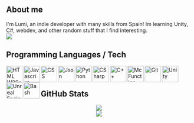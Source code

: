 ## About me
I'm Lumi, an indie developer with many skills from Spain! Im learning Unity, C#, webdev, and other random stuff that I find interesting.<br>
<img src="https://komarev.com/ghpvc/?username=xUnderGame">

## Programming Languages / Tech
<a href="https://www.w3.org/html">
	<img align=left alt="HTML W3Schools" width="44px" src="https://github.com/xUnderGame/xUnderGame/blob/main/images/html5.svg"/>
</a>
<a href="https://developer.mozilla.org/docs/Web/JavaScript">
	<img align=left alt="Javascript" width="44px" src="https://github.com/xUnderGame/xUnderGame/blob/main/images/javascript.svg"/>
</a>
<a href="https://www.w3schools.com/css">
	<img align=left alt="CSS" width="44px" src="https://github.com/xUnderGame/xUnderGame/blob/main/images/css.svg"/>
</a>
<a href="https://www.json.org/json-es.html">
	<img align=left alt="Json" width="44px" src="https://github.com/xUnderGame/xUnderGame/blob/main/images/json.svg"/>
</a>
<a href="https://www.python.org">
	<img align=left alt="Python" width="44px" src="https://github.com/xUnderGame/xUnderGame/blob/main/images/python.svg"/>
</a>
<a href="https://learn.microsoft.com/es-es/dotnet/csharp">
	<img align=left alt="CSharp" width="44px" src="https://github.com/xUnderGame/xUnderGame/blob/main/images/csharp.png"/>
</a>
<a href="https://wikipedia.org/wiki/C%2B%2B">
	<img align=left alt="C++" width="44px" src="https://github.com/xUnderGame/xUnderGame/blob/main/images/cpp.svg"/>
</a>
<a href="https://minecraft.fandom.com/wiki/Function_(Java_Edition)">
	<img align=left alt="McFunction" width="44px" src="https://github.com/xUnderGame/xUnderGame/blob/main/images/mcfunction.png"/>
</a>
<a href="https://git-scm.com">
	<img align=left alt="Git" width="44px" src="https://github.com/xUnderGame/xUnderGame/blob/main/images/git.svg"/>
</a>
<a href="https://unity.com">
	<img align=left alt="Unity" width="44px" src="https://github.com/xUnderGame/xUnderGame/blob/main/images/unity.png"/>
</a>
<a href="https://www.unrealengine.com">
	<img align=left alt="Unreal Engine" width="44px" src="https://github.com/xUnderGame/xUnderGame/blob/main/images/unreal.svg"/>
</a>
<a href="https://en.wikipedia.org/wiki/Bash_(Unix_shell)">
	<img align=left alt="Bash" width="44px" src="https://github.com/xUnderGame/xUnderGame/blob/main/images/bash.png"/>
</a><br><br>

## GitHub Stats
<div align=center href="https://github.com/anuraghazra/github-readme-stats">
    <img src="https://github-readme-stats.vercel.app/api?username=xUnderGame&title_color=DA7885&text_color=E1B2A2&show_icons=true&icon_color=BB8470&bg_color=170F0C&hide_border=true&locale=en"><br>
    <img src="https://github-readme-stats.vercel.app/api/top-langs?username=xUnderGame&theme=gruvbox&show_icons=true&hide_border=true&locale=en&layout=compact">
</div>
